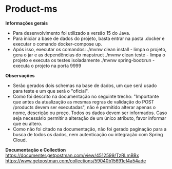 # Product-ms

**Informações gerais**
- Para desenvolvimento foi utilizado a versão 15 do Java. 
- Para iniciar a base de dados do projeto, basta entrar na pasta .docker e executar o comando docker-compose up.
- Após isso, executar os comandos:
    ./mvnw clean install - limpa o projeto, gera o jar e as dependências do mapstruct
    ./mvnw clean teste - limpa o projeto e executa os testes isoladamente
    ./mvnw spring-boot:run - executa o projeto na porta 9999


**Observações**
- Serão gerados dois schemas na base de dados, um que será usado para teste e um que será o "oficial".
- Como foi descrito na documentação no seguinte trecho: "Importante que antes da atualização as mesmas regras de validação do POST /products devem ser executadas", não é permitido alterar apenas o nome, descrição ou preço. Todos os dados devem ser informados. Caso seja necessário permitir a alteração de um único atributo, favor informar que eu altero.
- Como não foi citado na documentação, não foi gerado paginação para a busca de todos os dados, nem autenticação ou integração com Spring Cloud.


**Documentação e Collection**
<br>
https://documenter.getpostman.com/view/4512599/TzRLmBBx 
<br>
https://www.getpostman.com/collections/59040b15691ef4a54ade
